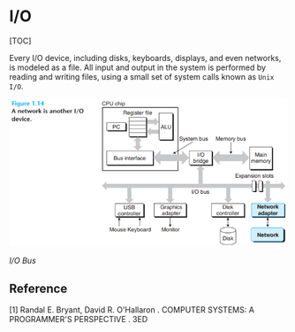 # I/O

[TOC]



Every I/O device, including disks, keyboards, displays, and even networks, is modeled as a file. All input and output in the system is performed by reading and writing files, using a small set of system calls known as `Unix I/O`.

![io_bus](res/io_bus.png)

*I/O Bus*



## Reference

[1] Randal E. Bryant, David R. O'Hallaron . COMPUTER SYSTEMS: A PROGRAMMER'S PERSPECTIVE . 3ED
